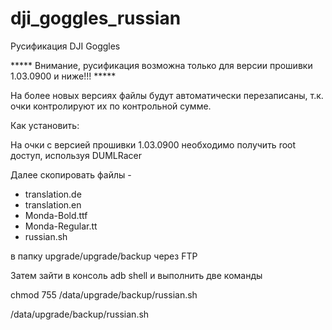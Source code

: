 # dji_goggles_russian
Русификация DJI Goggles

***** Внимание, русификация возможна только для версии прошивки 1.03.0900 и ниже!!! *****

На более новых версиях файлы будут автоматически перезаписаны, т.к. очки контролируют их по контрольной сумме.

Как установить:

На очки с версией прошивки 1.03.0900 необходимо получить root доступ, используя DUMLRacer

Далее скопировать файлы -
- translation.de
- translation.en
- Monda-Bold.ttf
- Monda-Regular.tt
- russian.sh

в папку upgrade/upgrade/backup через FTP

Затем зайти в консоль adb shell и выполнить две команды

chmod 755 /data/upgrade/backup/russian.sh

/data/upgrade/backup/russian.sh
